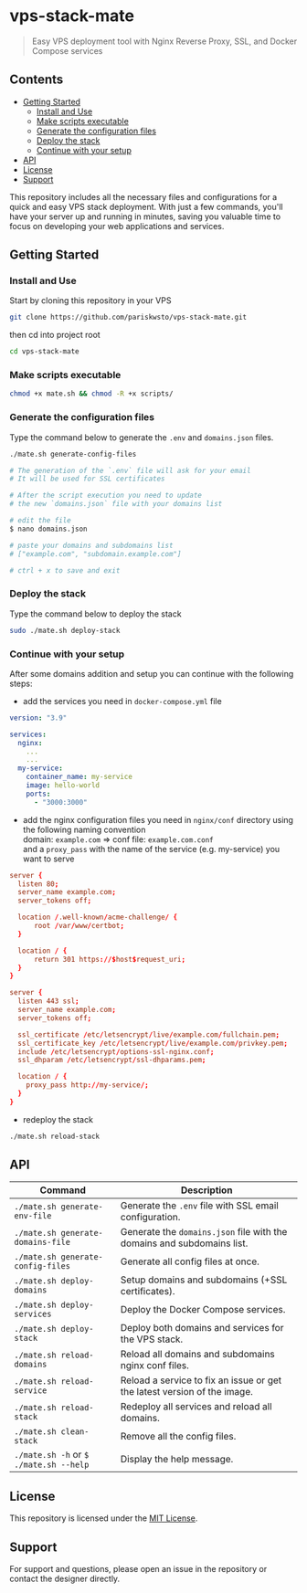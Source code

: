 # vps-stack-mate

> Easy VPS deployment tool with Nginx Reverse Proxy, SSL, and Docker Compose services

## Contents

- [Getting Started](#getting-started)
  - [Install and Use](#install-and-use)
  - [Make scripts executable](#make-scripts-executable)
  - [Generate the configuration files](#generate-the-configuration-files)
  - [Deploy the stack](#deploy-the-stack)
  - [Continue with your setup](#continue-with-your-setup)
- [API](#api)
- [License](#license)
- [Support](#support)

This repository includes all the necessary files and configurations for a quick and easy VPS stack deployment. With just a few commands, you'll have your server up and running in minutes, saving you valuable time to focus on developing your web applications and services.

## Getting Started

### Install and Use

Start by cloning this repository in your VPS

```sh
git clone https://github.com/pariskwsto/vps-stack-mate.git
```

then cd into project root

```sh
cd vps-stack-mate
```

### Make scripts executable

```sh
chmod +x mate.sh && chmod -R +x scripts/
```

### Generate the configuration files

Type the command below to generate the `.env` and `domains.json` files.

```sh
./mate.sh generate-config-files
```

```sh
# The generation of the `.env` file will ask for your email
# It will be used for SSL certificates

# After the script execution you need to update
# the new `domains.json` file with your domains list

# edit the file
$ nano domains.json

# paste your domains and subdomains list
# ["example.com", "subdomain.example.com"]

# ctrl + x to save and exit
```

### Deploy the stack

Type the command below to deploy the stack

```sh
sudo ./mate.sh deploy-stack
```

### Continue with your setup

After some domains addition and setup you can continue with the following steps:

- add the services you need in `docker-compose.yml` file

```docker-compose.yml
version: "3.9"

services:
  nginx:
    ...
    ...
  my-service:
    container_name: my-service
    image: hello-world
    ports:
      - "3000:3000"
```

- add the nginx configuration files you need in `nginx/conf` directory using the following naming convention<br/>
  domain: `example.com` => conf file: `example.com.conf`<br/>
  and a `proxy_pass` with the name of the service (e.g. my-service) you want to serve <br/>

```example.com.conf
server {
  listen 80;
  server_name example.com;
  server_tokens off;

  location /.well-known/acme-challenge/ {
      root /var/www/certbot;
  }

  location / {
      return 301 https://$host$request_uri;
  }
}

server {
  listen 443 ssl;
  server_name example.com;
  server_tokens off;

  ssl_certificate /etc/letsencrypt/live/example.com/fullchain.pem;
  ssl_certificate_key /etc/letsencrypt/live/example.com/privkey.pem;
  include /etc/letsencrypt/options-ssl-nginx.conf;
  ssl_dhparam /etc/letsencrypt/ssl-dhparams.pem;

  location / {
    proxy_pass http://my-service/;
  }
}
```

- redeploy the stack

```sh
./mate.sh reload-stack
```

## API

| Command                                | Description                                                              |
| -------------------------------------- | ------------------------------------------------------------------------ |
| `./mate.sh generate-env-file`          | Generate the `.env` file with SSL email configuration.                   |
| `./mate.sh generate-domains-file`      | Generate the `domains.json` file with the domains and subdomains list.   |
| `./mate.sh generate-config-files`      | Generate all config files at once.                                       |
| `./mate.sh deploy-domains`             | Setup domains and subdomains (+SSL certificates).                        |
| `./mate.sh deploy-services`            | Deploy the Docker Compose services.                                      |
| `./mate.sh deploy-stack`               | Deploy both domains and services for the VPS stack.                      |
| `./mate.sh reload-domains`             | Reload all domains and subdomains nginx conf files.                      |
| `./mate.sh reload-service`             | Reload a service to fix an issue or get the latest version of the image. |
| `./mate.sh reload-stack`               | Redeploy all services and reload all domains.                            |
| `./mate.sh clean-stack`                | Remove all the config files.                                             |
| `./mate.sh -h` or `$ ./mate.sh --help` | Display the help message.                                                |

## License

This repository is licensed under the [MIT License](https://opensource.org/licenses/MIT).

## Support

For support and questions, please open an issue in the repository or contact the designer directly.

